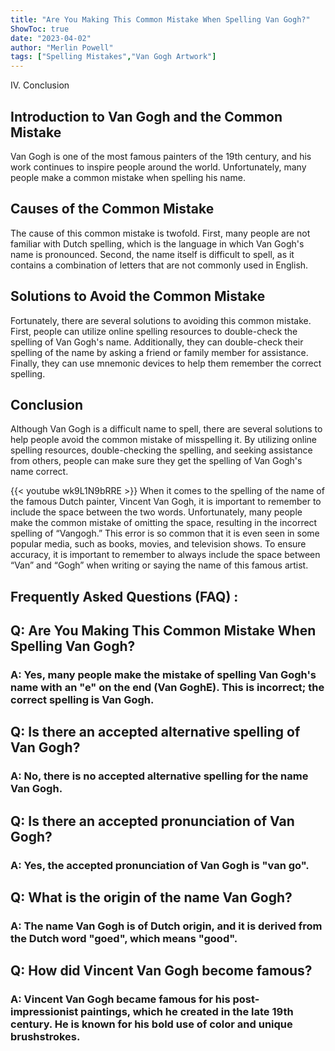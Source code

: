 ```yaml
---
title: "Are You Making This Common Mistake When Spelling Van Gogh?"
ShowToc: true 
date: "2023-04-02"
author: "Merlin Powell" 
tags: ["Spelling Mistakes","Van Gogh Artwork"]
---
```

IV. Conclusion

## Introduction to Van Gogh and the Common Mistake

Van Gogh is one of the most famous painters of the 19th century, and his work continues to inspire people around the world. Unfortunately, many people make a common mistake when spelling his name.

## Causes of the Common Mistake

The cause of this common mistake is twofold. First, many people are not familiar with Dutch spelling, which is the language in which Van Gogh's name is pronounced. Second, the name itself is difficult to spell, as it contains a combination of letters that are not commonly used in English.

## Solutions to Avoid the Common Mistake

Fortunately, there are several solutions to avoiding this common mistake. First, people can utilize online spelling resources to double-check the spelling of Van Gogh's name. Additionally, they can double-check their spelling of the name by asking a friend or family member for assistance. Finally, they can use mnemonic devices to help them remember the correct spelling.

## Conclusion

Although Van Gogh is a difficult name to spell, there are several solutions to help people avoid the common mistake of misspelling it. By utilizing online spelling resources, double-checking the spelling, and seeking assistance from others, people can make sure they get the spelling of Van Gogh's name correct.

{{< youtube wk9L1N9bRRE >}} 
When it comes to the spelling of the name of the famous Dutch painter, Vincent Van Gogh, it is important to remember to include the space between the two words. Unfortunately, many people make the common mistake of omitting the space, resulting in the incorrect spelling of “Vangogh.” This error is so common that it is even seen in some popular media, such as books, movies, and television shows. To ensure accuracy, it is important to remember to always include the space between “Van” and “Gogh” when writing or saying the name of this famous artist.

## Frequently Asked Questions (FAQ) :
<h2>Q: Are You Making This Common Mistake When Spelling Van Gogh?</h2>

<h3>A: Yes, many people make the mistake of spelling Van Gogh's name with an "e" on the end (Van GoghE). This is incorrect; the correct spelling is Van Gogh.</h3>

<h2>Q: Is there an accepted alternative spelling of Van Gogh?</h2>

<h3>A: No, there is no accepted alternative spelling for the name Van Gogh.</h3>

<h2>Q: Is there an accepted pronunciation of Van Gogh?</h2>

<h3>A: Yes, the accepted pronunciation of Van Gogh is "van go".</h3>

<h2>Q: What is the origin of the name Van Gogh?</h2>

<h3>A: The name Van Gogh is of Dutch origin, and it is derived from the Dutch word "goed", which means "good".</h3>

<h2>Q: How did Vincent Van Gogh become famous?</h2>

<h3>A: Vincent Van Gogh became famous for his post-impressionist paintings, which he created in the late 19th century. He is known for his bold use of color and unique brushstrokes.</h3>





